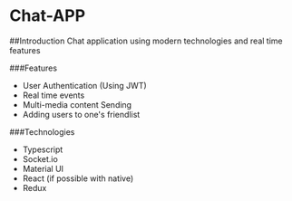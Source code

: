 # Chat-APP

##Introduction
Chat application using modern technologies and real time features

###Features
- User Authentication (Using JWT)
- Real time events
- Multi-media content Sending
- Adding users to one's friendlist

###Technologies
- Typescript
- Socket.io
- Material UI
- React (if possible with native)
- Redux
